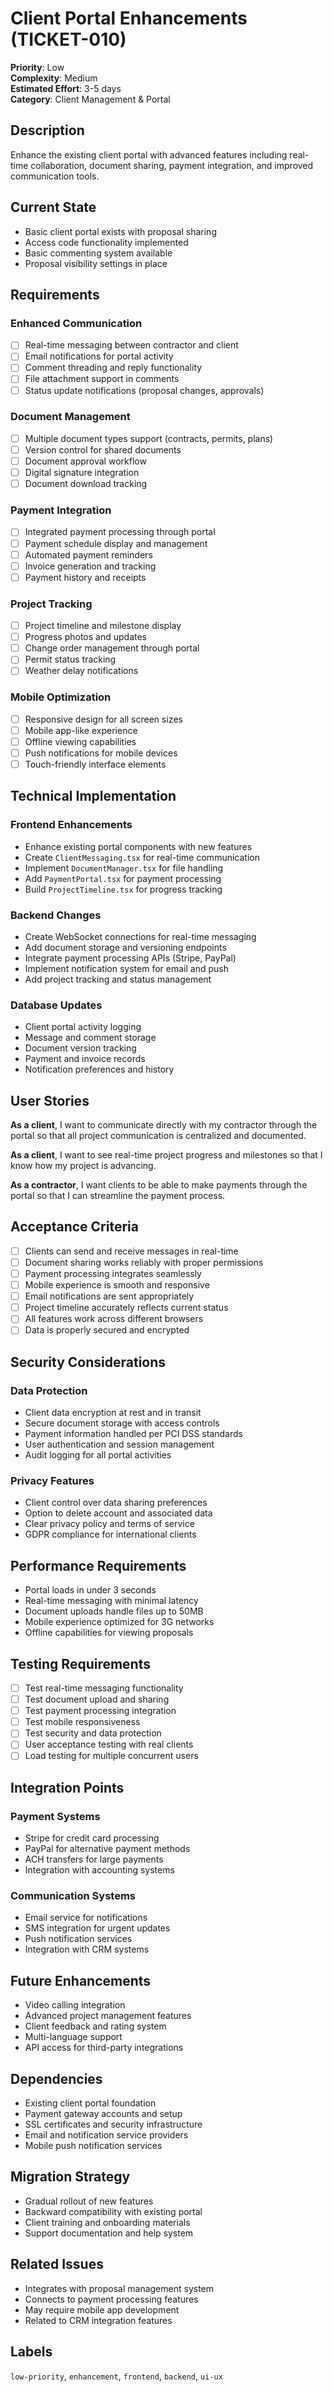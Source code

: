 # Client Portal Enhancements (TICKET-010)

**Priority**: Low  
**Complexity**: Medium  
**Estimated Effort**: 3-5 days  
**Category**: Client Management & Portal  

## Description

Enhance the existing client portal with advanced features including real-time collaboration, document sharing, payment integration, and improved communication tools.

## Current State

- Basic client portal exists with proposal sharing
- Access code functionality implemented
- Basic commenting system available
- Proposal visibility settings in place

## Requirements

### Enhanced Communication
- [ ] Real-time messaging between contractor and client
- [ ] Email notifications for portal activity
- [ ] Comment threading and reply functionality
- [ ] File attachment support in comments
- [ ] Status update notifications (proposal changes, approvals)

### Document Management
- [ ] Multiple document types support (contracts, permits, plans)
- [ ] Version control for shared documents
- [ ] Document approval workflow
- [ ] Digital signature integration
- [ ] Document download tracking

### Payment Integration
- [ ] Integrated payment processing through portal
- [ ] Payment schedule display and management
- [ ] Automated payment reminders
- [ ] Invoice generation and tracking
- [ ] Payment history and receipts

### Project Tracking
- [ ] Project timeline and milestone display
- [ ] Progress photos and updates
- [ ] Change order management through portal
- [ ] Permit status tracking
- [ ] Weather delay notifications

### Mobile Optimization
- [ ] Responsive design for all screen sizes
- [ ] Mobile app-like experience
- [ ] Offline viewing capabilities
- [ ] Push notifications for mobile devices
- [ ] Touch-friendly interface elements

## Technical Implementation

### Frontend Enhancements
- Enhance existing portal components with new features
- Create `ClientMessaging.tsx` for real-time communication
- Implement `DocumentManager.tsx` for file handling
- Add `PaymentPortal.tsx` for payment processing
- Build `ProjectTimeline.tsx` for progress tracking

### Backend Changes
- Create WebSocket connections for real-time messaging
- Add document storage and versioning endpoints
- Integrate payment processing APIs (Stripe, PayPal)
- Implement notification system for email and push
- Add project tracking and status management

### Database Updates
- Client portal activity logging
- Message and comment storage
- Document version tracking
- Payment and invoice records
- Notification preferences and history

## User Stories

**As a client**, I want to communicate directly with my contractor through the portal so that all project communication is centralized and documented.

**As a client**, I want to see real-time project progress and milestones so that I know how my project is advancing.

**As a contractor**, I want clients to be able to make payments through the portal so that I can streamline the payment process.

## Acceptance Criteria

- [ ] Clients can send and receive messages in real-time
- [ ] Document sharing works reliably with proper permissions
- [ ] Payment processing integrates seamlessly
- [ ] Mobile experience is smooth and responsive
- [ ] Email notifications are sent appropriately
- [ ] Project timeline accurately reflects current status
- [ ] All features work across different browsers
- [ ] Data is properly secured and encrypted

## Security Considerations

### Data Protection
- Client data encryption at rest and in transit
- Secure document storage with access controls
- Payment information handled per PCI DSS standards
- User authentication and session management
- Audit logging for all portal activities

### Privacy Features
- Client control over data sharing preferences
- Option to delete account and associated data
- Clear privacy policy and terms of service
- GDPR compliance for international clients

## Performance Requirements

- Portal loads in under 3 seconds
- Real-time messaging with minimal latency
- Document uploads handle files up to 50MB
- Mobile experience optimized for 3G networks
- Offline capabilities for viewing proposals

## Testing Requirements

- [ ] Test real-time messaging functionality
- [ ] Test document upload and sharing
- [ ] Test payment processing integration
- [ ] Test mobile responsiveness
- [ ] Test security and data protection
- [ ] User acceptance testing with real clients
- [ ] Load testing for multiple concurrent users

## Integration Points

### Payment Systems
- Stripe for credit card processing
- PayPal for alternative payment methods
- ACH transfers for large payments
- Integration with accounting systems

### Communication Systems
- Email service for notifications
- SMS integration for urgent updates
- Push notification services
- Integration with CRM systems

## Future Enhancements

- Video calling integration
- Advanced project management features
- Client feedback and rating system
- Multi-language support
- API access for third-party integrations

## Dependencies

- Existing client portal foundation
- Payment gateway accounts and setup
- SSL certificates and security infrastructure
- Email and notification service providers
- Mobile push notification services

## Migration Strategy

- Gradual rollout of new features
- Backward compatibility with existing portal
- Client training and onboarding materials
- Support documentation and help system

## Related Issues

- Integrates with proposal management system
- Connects to payment processing features
- May require mobile app development
- Related to CRM integration features

## Labels

`low-priority`, `enhancement`, `frontend`, `backend`, `ui-ux`
